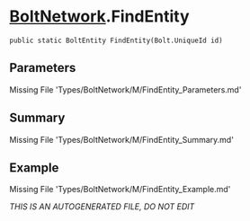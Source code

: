 # [BoltNetwork](Types/BoltNetwork.md).FindEntity
`public static BoltEntity FindEntity(Bolt.UniqueId id)`
## Parameters
Missing File 'Types/BoltNetwork/M/FindEntity_Parameters.md'
## Summary
Missing File 'Types/BoltNetwork/M/FindEntity_Summary.md'
## Example
Missing File 'Types/BoltNetwork/M/FindEntity_Example.md'

*THIS IS AN AUTOGENERATED FILE, DO NOT EDIT*
